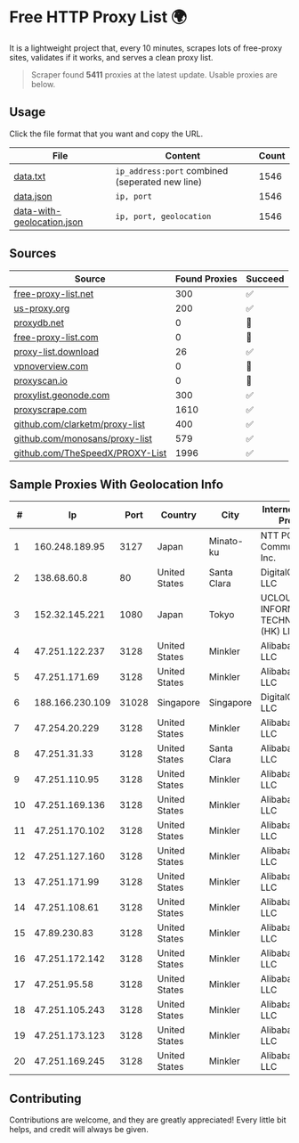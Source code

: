 
# Free HTTP Proxy List 🌍

It is a lightweight project that, every 10 minutes, scrapes lots of free-proxy sites, validates if it works, and serves a clean proxy list.


> Scraper found **5411** proxies at the latest update. Usable proxies are below.

## Usage

Click the file format that you want and copy the URL.


|File|Content|Count|
|----|-------|-----|
|[data.txt](https://raw.githubusercontent.com/themiralay/Proxy-List-World/master/data.txt)|`ip_address:port` combined (seperated new line)|1546|
|[data.json](https://raw.githubusercontent.com/themiralay/Proxy-List-World/master/data.json)|`ip, port`|1546|
|[data-with-geolocation.json](https://raw.githubusercontent.com/themiralay/Proxy-List-World/master/data-with-geolocation.json)|`ip, port, geolocation`|1546|

## Sources

|Source|Found Proxies|Succeed|
|------|-------------|-------|
|[free-proxy-list.net](https://free-proxy-list.net)|300|✅|
|[us-proxy.org](https://www.us-proxy.org)|200|✅|
|[proxydb.net](http://proxydb.net)|0|🚫|
|[free-proxy-list.com](https://free-proxy-list.com/?page=&port=&type%5B%5D=http&type%5B%5D=https&up_time=0&search=Search)|0|🚫|
|[proxy-list.download](https://www.proxy-list.download/HTTP)|26|✅|
|[vpnoverview.com](https://vpnoverview.com/privacy/anonymous-browsing/free-proxy-servers)|0|🚫|
|[proxyscan.io](https://www.proxyscan.io)|0|🚫|
|[proxylist.geonode.com](https://proxylist.geonode.com/api/proxy-list?limit=300&page=1&sort_by=lastChecked&sort_type=desc&protocols=http,https)|300|✅|
|[proxyscrape.com](https://api.proxyscrape.com/v2/?request=displayproxies&protocol=http&timeout=10000&country=all&ssl=all&anonymity=all)|1610|✅|
|[github.com/clarketm/proxy-list](https://raw.githubusercontent.com/clarketm/proxy-list/master/proxy-list-raw.txt)|400|✅|
|[github.com/monosans/proxy-list](https://raw.githubusercontent.com/monosans/proxy-list/main/proxies/http.txt)|579|✅|
|[github.com/TheSpeedX/PROXY-List](https://raw.githubusercontent.com/TheSpeedX/PROXY-List/master/http.txt)|1996|✅|


## Sample Proxies With Geolocation Info

|#|Ip|Port|Country|City|Internet Service Provider|
|-|--|----|-------|----|-------------------------|
|1|160.248.189.95|3127|Japan|Minato-ku|NTT PC Communications, Inc.|
|2|138.68.60.8|80|United States|Santa Clara|DigitalOcean, LLC|
|3|152.32.145.221|1080|Japan|Tokyo|UCLOUD INFORMATION TECHNOLOGY (HK) LIMITED|
|4|47.251.122.237|3128|United States|Minkler|Alibaba Cloud LLC|
|5|47.251.171.69|3128|United States|Minkler|Alibaba Cloud LLC|
|6|188.166.230.109|31028|Singapore|Singapore|DigitalOcean, LLC|
|7|47.254.20.229|3128|United States|Minkler|Alibaba Cloud LLC|
|8|47.251.31.33|3128|United States|Santa Clara|Alibaba Cloud LLC|
|9|47.251.110.95|3128|United States|Minkler|Alibaba Cloud LLC|
|10|47.251.169.136|3128|United States|Minkler|Alibaba Cloud LLC|
|11|47.251.170.102|3128|United States|Minkler|Alibaba Cloud LLC|
|12|47.251.127.160|3128|United States|Minkler|Alibaba Cloud LLC|
|13|47.251.171.99|3128|United States|Minkler|Alibaba Cloud LLC|
|14|47.251.108.61|3128|United States|Minkler|Alibaba Cloud LLC|
|15|47.89.230.83|3128|United States|Minkler|Alibaba Cloud LLC|
|16|47.251.172.142|3128|United States|Minkler|Alibaba Cloud LLC|
|17|47.251.95.58|3128|United States|Minkler|Alibaba Cloud LLC|
|18|47.251.105.243|3128|United States|Minkler|Alibaba Cloud LLC|
|19|47.251.173.123|3128|United States|Minkler|Alibaba Cloud LLC|
|20|47.251.169.245|3128|United States|Minkler|Alibaba Cloud LLC|



## Contributing

Contributions are welcome, and they are greatly appreciated! Every
little bit helps, and credit will always be given.

